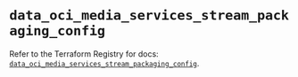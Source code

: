 # `data_oci_media_services_stream_packaging_config`

Refer to the Terraform Registry for docs: [`data_oci_media_services_stream_packaging_config`](https://registry.terraform.io/providers/oracle/oci/7.19.0/docs/data-sources/media_services_stream_packaging_config).
